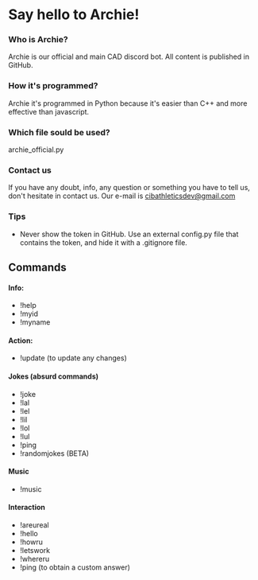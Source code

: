# Say hello to Archie!
### Who is Archie?
Archie is our official and main CAD discord bot. All content is published in GitHub.
### How it's programmed?
Archie it's programmed in Python because it's easier than C++ and more effective than javascript.
### Which file sould be used?
archie_official.py
### Contact us
If you have any doubt, info, any question or something you have to tell us, don't hesitate in contact us. Our e-mail is cibathleticsdev@gmail.com
### Tips
   - Never show the token in GitHub. Use an external config.py file that contains the token, and hide it with a .gitignore file.


## Commands
#### Info:
   - !help
   - !myid
   - !myname

#### Action:
   - !update (to update any changes)

#### Jokes (absurd commands)
   - !joke
   - !lal
   - !lel
   - !lil
   - !lol
   - !lul
   - !ping
   - !randomjokes (BETA)

#### Music
   - !music

#### Interaction
   - !areureal
   - !hello
   - !howru
   - !letswork
   - !whereru
   - !ping (to obtain a custom answer)
